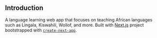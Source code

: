 ## Introduction

A language learning web app that focuses on teaching African languages such as Lingala, Kiswahili, Wollof, and more.
Built with  [Next.js](https://nextjs.org/) project bootstrapped with [`create-next-app`](https://github.com/vercel/next.js/tree/canary/packages/create-next-app).
